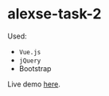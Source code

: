 # alexse-task-2

Used:
- `Vue.js`
- `jQuery`
- Bootstrap

Live demo <a href="http://maarouf.me/alexse-task-2">here</a>.
